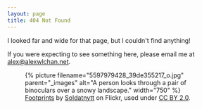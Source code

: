 ```yaml
---
layout: page
title: 404 Not Found
---
```

I looked far and wide for that page, but I couldn't find anything!

If you were expecting to see something here, please email me at <alex@alexwlchan.net>.

<figure>
  {%
    picture
    filename="5597979428_39de355217_o.jpg"
    parent="_images"
    alt="A person looks through a pair of binoculars over a snowy landscape."
    width="750"
  %}
  <figcaption>
    <a href="https://www.flickr.com/photos/soldatnytt/5597979428">Footprints</a> by <a href="https://www.flickr.com/photos/soldatnytt/">Soldatnytt</a> on Flickr,  used under <a href="https://creativecommons.org/licenses/by/2.0/deed.en">CC BY 2.0</a>.
  </figcaption>
</figure>
